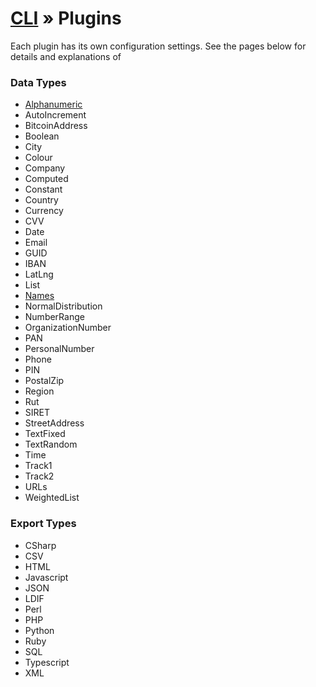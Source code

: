 # [CLI](./README.md) &raquo; Plugins

Each plugin has its own configuration settings. See the pages below for details and explanations of 

### Data Types

- [Alphanumeric](../client/src/plugins/dataTypes/Alphanumeric/README.md)
- AutoIncrement
- BitcoinAddress
- Boolean
- City
- Colour
- Company
- Computed
- Constant
- Country
- Currency
- CVV
- Date
- Email
- GUID
- IBAN
- LatLng
- List
- [Names](../client/src/plugins/dataTypes/Names/README.md)
- NormalDistribution
- NumberRange
- OrganizationNumber
- PAN
- PersonalNumber
- Phone
- PIN
- PostalZip
- Region
- Rut
- SIRET
- StreetAddress
- TextFixed
- TextRandom
- Time
- Track1
- Track2
- URLs
- WeightedList

### Export Types

- CSharp
- CSV
- HTML
- Javascript
- JSON
- LDIF
- Perl
- PHP
- Python
- Ruby
- SQL
- Typescript
- XML

